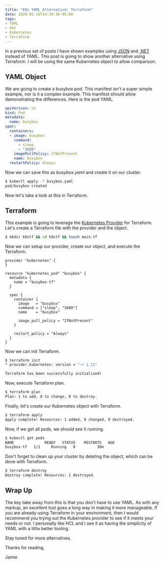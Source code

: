 ```yaml
---
title: "K8s YAML Alternative: Terraform"
date: 2020-02-16T14:39:36-05:00
tags:
- YAML
- k8s
- Kubernetes 
- Terraform
---
```


In a previous set of posts I have shown examples using [JSON](https://www.phillipsj.net/posts/k8s-yaml-alternative-json/) and [.NET](https://www.phillipsj.net/posts/k8s-yaml-alternative-dotnet/) instead of YAML. This post is going to show another alternative using Terraform. I will be using the same Kubernetes object to allow comparison.

## YAML Object

We are going to create a busybox pod. This manifest isn't a super simple example, nor is it a complex example. This manifest should allow demonstrating the differences. Here is the pod YAML.

```yaml
apiVersion: v1
kind: Pod
metadata:
  name: busybox
spec:
  containers:
  - image: busybox
    command:
      - sleep
      - "3600"
    imagePullPolicy: IfNotPresent
    name: busybox
  restartPolicy: Always
```

Now we can save this as *busybox.yaml* and create it on our cluster. 

```bash
$ kubectl apply -f busybox.yaml
pod/busybox created
```

Now let's take a look at this in Terraform.

## Terraform

This example is going to leverage the [Kubernetes Provider](https://www.terraform.io/docs/providers/kubernetes/index.html) for Terraform. Let's create a Terraform file with the provider and the object.

```bash
$ mkdir k8stf && cd k8stf && touch main.tf
```

Now we can setup our provider, create our object, and execute the Terraform.

```hcl
provider "kubernetes" {
}

resource "kubernetes_pod" "busybox" {
  metadata {
    name = "busybox-tf"
  }

  spec {
    container {
      image   = "busybox"
      command = ["sleep", "3600"]
      name    = "busybox"
      
      image_pull_policy = "IfNotPresent"
    }
    
    restart_policy = "Always"
  }
}
```

Now we can init Terraform.

```bash
$ terraform init
* provider.kubernetes: version = "~> 1.11"

Terraform has been successfully initialized!
```

Now, execute Terraform plan.

```bash
$ terraform plan
Plan: 1 to add, 0 to change, 0 to destroy.
```  

Finally, let's create our Kubernetes object with Terraform.

```bash
$ terraform apply
Apply complete! Resources: 1 added, 0 changed, 0 destroyed.
```

Now, if we get all pods, we should see it running.

```bash
$ kubectl get pods 
NAME              READY   STATUS    RESTARTS   AGE
busybox-tf   1/1     Running   0          30m
```  

Don't forget to clean up your cluster by deleting the object, which can be done with Terraform.

```bash
$ terraform destroy
Destroy complete! Resources: 1 destroyed.
```

## Wrap Up

The key take away from this is that you don't have to use YAML. As with any markup, an excellent tool goes a long way in making it more manageable. If you are already using Terraform in your environment, then I would recommend you trying out the Kubernetes provider to see if it meets your needs or not. I personally like HCL and I see it as having the simplicity of YAML with a little better tooling. 

Stay tuned for more alternatives.

Thanks for reading,

Jamie
